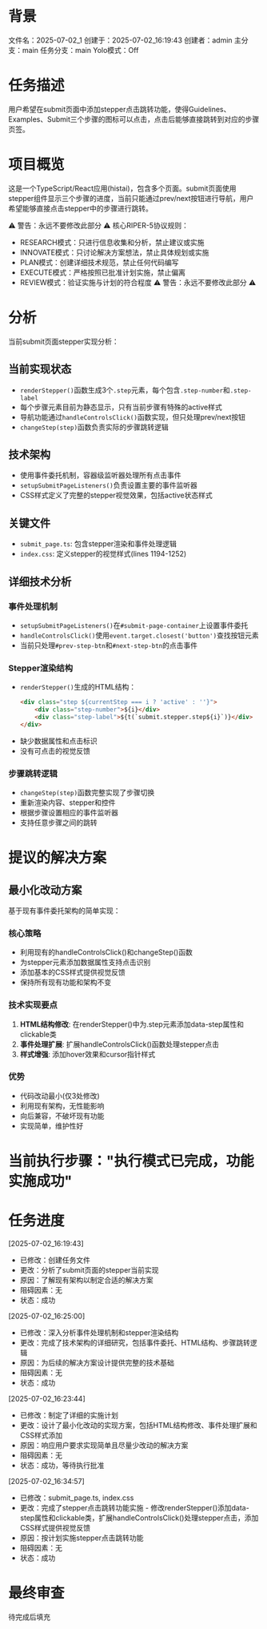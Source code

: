 # 背景
文件名：2025-07-02_1
创建于：2025-07-02_16:19:43
创建者：admin
主分支：main
任务分支：main
Yolo模式：Off

# 任务描述
用户希望在submit页面中添加stepper点击跳转功能，使得Guidelines、Examples、Submit三个步骤的图标可以点击，点击后能够直接跳转到对应的步骤页签。

# 项目概览
这是一个TypeScript/React应用(histai)，包含多个页面。submit页面使用stepper组件显示三个步骤的进度，当前只能通过prev/next按钮进行导航，用户希望能够直接点击stepper中的步骤进行跳转。

⚠️ 警告：永远不要修改此部分 ⚠️
核心RIPER-5协议规则：
- RESEARCH模式：只进行信息收集和分析，禁止建议或实施
- INNOVATE模式：只讨论解决方案想法，禁止具体规划或实施
- PLAN模式：创建详细技术规范，禁止任何代码编写
- EXECUTE模式：严格按照已批准计划实施，禁止偏离
- REVIEW模式：验证实施与计划的符合程度
⚠️ 警告：永远不要修改此部分 ⚠️

# 分析
当前submit页面stepper实现分析：

## 当前实现状态
- `renderStepper()`函数生成3个`.step`元素，每个包含`.step-number`和`.step-label`
- 每个步骤元素目前为静态显示，只有当前步骤有特殊的active样式
- 导航功能通过`handleControlsClick()`函数实现，但只处理prev/next按钮
- `changeStep(step)`函数负责实际的步骤跳转逻辑

## 技术架构
- 使用事件委托机制，容器级监听器处理所有点击事件
- `setupSubmitPageListeners()`负责设置主要的事件监听器
- CSS样式定义了完整的stepper视觉效果，包括active状态样式

## 关键文件
- `submit_page.ts`: 包含stepper渲染和事件处理逻辑
- `index.css`: 定义stepper的视觉样式(lines 1194-1252)

## 详细技术分析
### 事件处理机制
- `setupSubmitPageListeners()`在`#submit-page-container`上设置事件委托
- `handleControlsClick()`使用`event.target.closest('button')`查找按钮元素
- 当前只处理`#prev-step-btn`和`#next-step-btn`的点击事件

### Stepper渲染结构
- `renderStepper()`生成的HTML结构：
  ```html
  <div class="step ${currentStep === i ? 'active' : ''}">
      <div class="step-number">${i}</div>
      <div class="step-label">${t(`submit.stepper.step${i}`)}</div>
  </div>
  ```
- 缺少数据属性和点击标识
- 没有可点击的视觉反馈

### 步骤跳转逻辑
- `changeStep(step)`函数完整实现了步骤切换
- 重新渲染内容、stepper和控件
- 根据步骤设置相应的事件监听器
- 支持任意步骤之间的跳转

# 提议的解决方案

## 最小化改动方案
基于现有事件委托架构的简单实现：

### 核心策略
- 利用现有的handleControlsClick()和changeStep()函数
- 为stepper元素添加数据属性支持点击识别
- 添加基本的CSS样式提供视觉反馈
- 保持所有现有功能和架构不变

### 技术实现要点
1. **HTML结构修改**: 在renderStepper()中为.step元素添加data-step属性和clickable类
2. **事件处理扩展**: 扩展handleControlsClick()函数处理stepper点击
3. **样式增强**: 添加hover效果和cursor指针样式

### 优势
- 代码改动最小(仅3处修改)
- 利用现有架构，无性能影响
- 向后兼容，不破坏现有功能
- 实现简单，维护性好

# 当前执行步骤："执行模式已完成，功能实施成功"

# 任务进度
[2025-07-02_16:19:43]
- 已修改：创建任务文件
- 更改：分析了submit页面的stepper当前实现
- 原因：了解现有架构以制定合适的解决方案
- 阻碍因素：无
- 状态：成功

[2025-07-02_16:25:00]
- 已修改：深入分析事件处理机制和stepper渲染结构
- 更改：完成了技术架构的详细研究，包括事件委托、HTML结构、步骤跳转逻辑
- 原因：为后续的解决方案设计提供完整的技术基础
- 阻碍因素：无
- 状态：成功

[2025-07-02_16:23:44]
- 已修改：制定了详细的实施计划
- 更改：设计了最小化改动的实现方案，包括HTML结构修改、事件处理扩展和CSS样式添加
- 原因：响应用户要求实现简单且尽量少改动的解决方案
- 阻碍因素：无
- 状态：成功，等待执行批准

[2025-07-02_16:34:57]
- 已修改：submit_page.ts, index.css
- 更改：完成了stepper点击跳转功能实施 - 修改renderStepper()添加data-step属性和clickable类，扩展handleControlsClick()处理stepper点击，添加CSS样式提供视觉反馈
- 原因：按计划实施stepper点击跳转功能
- 阻碍因素：无
- 状态：成功

# 最终审查
待完成后填充 
